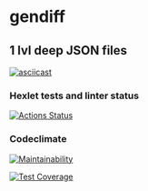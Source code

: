 # gendiff

## 1 lvl deep JSON files

[![asciicast](https://asciinema.org/a/bGfbneK6Po4KcoLeJXo4hGTQW.svg)](https://asciinema.org/a/bGfbneK6Po4KcoLeJXo4hGTQW)

### Hexlet tests and linter status

[![Actions Status](https://github.com/MaximRoganov/frontend-project-46/workflows/hexlet-check/badge.svg)](https://github.com/MaximRoganov/frontend-project-46/actions)

### Codeclimate

[![Maintainability](https://api.codeclimate.com/v1/badges/de6f9fea452bd622994a/maintainability)](https://codeclimate.com/github/MaximRoganov/frontend-project-46/maintainability)

[![Test Coverage](https://api.codeclimate.com/v1/badges/de6f9fea452bd622994a/test_coverage)](https://codeclimate.com/github/MaximRoganov/frontend-project-46/test_coverage)
